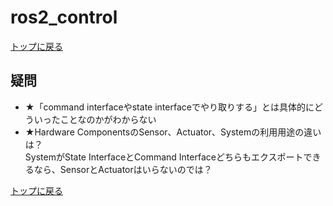 
# ros2_control

[トップに戻る](../index.md)

## 疑問

- ★「command interfaceやstate interfaceでやり取りする」とは具体的にどういったことなのかがわからない
- ★Hardware ComponentsのSensor、Actuator、Systemの利用用途の違いは？  
SystemがState InterfaceとCommand Interfaceどちらもエクスポートできるなら、SensorとActuatorはいらないのでは？

[トップに戻る](../index.md)
